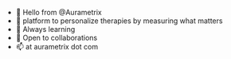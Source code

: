 - 👋 Hello from @Aurametrix
- 👀 platform to personalize therapies by measuring what matters
- 🌱 Always learning 
- 💞️ Open to collaborations
- 📫 at aurametrix dot com

<!---
Aurametrix/Aurametrix is a ✨ special ✨ repository because its `README.md` (this file) appears on your GitHub profile.
You can click the Preview link to take a look at your changes.
--->
